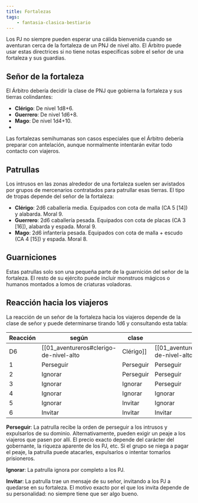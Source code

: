 ```yaml
---
title: Fortalezas
tags:
    - fantasia-clasica-bestiario
---
```

Los PJ no siempre pueden esperar una cálida bienvenida cuando se aventuran cerca de la fortaleza de un PNJ de nivel alto. El Árbitro puede usar estas directrices si no tiene notas específicas sobre el señor de una fortaleza y sus guardias.

## Señor de la fortaleza
El Árbitro debería decidir la clase de PNJ que gobierna la fortaleza y sus tierras colindantes:

* **Clérigo**: De nivel 1d8+6.
* **Guerrero**: De nivel 1d6+8.
* **Mago**: De nivel 1d4+10.
* 
Las fortalezas semihumanas son casos especiales que el Árbitro debería preparar con antelación, aunque normalmente intentarán evitar todo contacto con viajeros.

## Patrullas
Los intrusos en las zonas alrededor de una fortaleza suelen ser avistados por grupos de mercenarios contratados para patrullar esas tierras. El tipo de tropas depende del señor de la fortaleza:

* **Clérigo**: 2d6 caballería media. Equipados con cota de malla (CA 5 [14]) y alabarda. Moral 9.
* **Guerrero**: 2d6 caballería pesada. Equipados con cota de placas (CA 3 [16]), alabarda y espada. Moral 9.
* **Mago**: 2d6 infantería pesada. Equipados con cota de malla + escudo (CA 4 [15]) y espada. Moral 8.

## Guarniciones
Estas patrullas solo son una pequeña parte de la guarnición del señor de la fortaleza. El resto de su ejército puede incluir monstruos mágicos o humanos montados a lomos de criaturas voladoras.

## Reacción hacia los viajeros
La reacción de un señor de la fortaleza hacia los viajeros depende de la clase de señor y puede determinarse tirando 1d6 y consultando esta tabla:

| Reacción | según     | clase     |           |
| -------- | --------- | --------- | --------- |
| D6       | [[01_aventureros#clerigo-de-nivel-alto|Clérigo]]   | [[01_aventureros#guerrero-de-nivel-alto|Guerrero]]  | [[01_aventureros#mago-de-nivel-alto|Mago]]      |
| 1        | Perseguir | Perseguir | Perseguir |
| 2        | Ignorar   | Perseguir | Perseguir |
| 3        | Ignorar   | Ignorar   | Perseguir |
| 4        | Ignorar   | Ignorar   | Ignorar   |
| 5        | Ignorar   | Invitar   | Ignorar   |
| 6        | Invitar   | Invitar   | Invitar   |

**Perseguir**: La patrulla recibe la orden de perseguir a los intrusos y expulsarlos de su dominio. Alternativamente, pueden exigir un peaje a los viajeros que pasen por allí. El precio exacto depende del carácter del gobernante, la riqueza aparente de los PJ, etc. Si el grupo se niega a pagar el peaje, la patrulla puede atacarles, expulsarlos o intentar tomarlos prisioneros.

**Ignorar**: La patrulla ignora por completo a los PJ.

**Invitar**: La patrulla trae un mensaje de su señor, invitando a los PJ a quedarse en su fortaleza. El motivo exacto por el que los invita depende de su personalidad: no siempre tiene que ser algo bueno.
